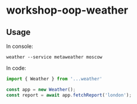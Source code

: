 # workshop-oop-weather

## Usage
In console:
```
weather --service metaweather moscow
```

In code:
```js
import { Weather } from '...weather'

const app = new Weather();
const report = await app.fetchReport('london');
```
